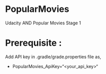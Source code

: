 # PopularMovies
Udacity AND Popular Movies Stage 1

# Prerequisite : 
Add API key in .gradle/grade.properties file as,
- PopularMovies_ApiKey=“<your_api_key>“


